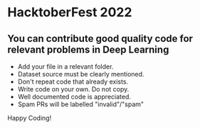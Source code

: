 # HacktoberFest 2022

You can contribute good quality code for relevant problems in Deep Learning
----------------------------

* Add your file in a relevant folder.
* Dataset source must be clearly mentioned.
* Don't repeat code that already exists.
* Write code on your own. Do not copy.
* Well documented code is appreciated.
* Spam PRs will be labelled "invalid"/"spam"

Happy Coding!
